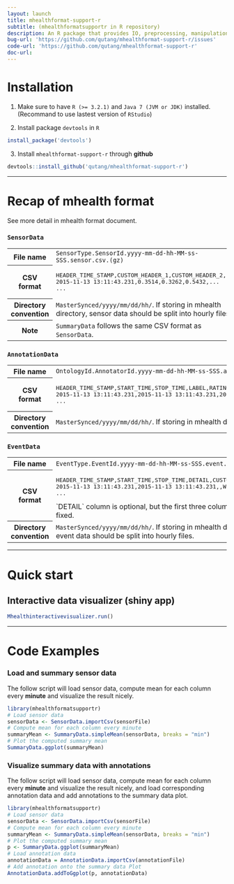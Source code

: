 ```yaml
---
layout: launch
title: mhealthformat-support-r
subtitle: (mhealthformatsupportr in R repository)
description: An R package that provides IO, preprocessing, manipulation, visualization functions and shiny apps to support data mining for mhealth data stored in mHealth data format.
bug-url: 'https://github.com/qutang/mhealthformat-support-r/issues'
code-url: 'https://github.com/qutang/mhealthformat-support-r'
doc-url:
---
```


# Installation

1. Make sure to have `R (>= 3.2.1)` and `Java 7 (JVM or JDK)` installed. (Recommand to use lastest version of `RStudio`)

2. Install package `devtools` in `R`

``` r
install_package('devtools')
```

3. Install `mhealthformat-support-r` through __github__

``` r
devtools::install_github('qutang/mhealthformat-support-r')
```

---
# Recap of mhealth format

See more detail in mhealth format document.

### `SensorData`

<table class="table table-bordered table-responsive">
    <tr>
        <th>File name</th>
        <td><code>SensorType.SensorId.yyyy-mm-dd-hh-MM-ss-SSS.sensor.csv.(gz)<code></td>
    </tr>
    <tr>
        <th>CSV format</th>
        <td><pre>HEADER_TIME_STAMP,CUSTOM_HEADER_1,CUSTOM_HEADER_2,...
2015-11-13 13:11:43.231,0.3514,0.3262,0.5432,...
...</pre></td>
    </tr>
    <tr>
        <th>Directory convention</th>
        <td><code>MasterSynced/yyyy/mm/dd/hh/</code>. If storing in mhealth directory, sensor data should be split into hourly files.</td>
    </tr>
    <tr>
		<th>Note</th>
        <td colspan="3"><code>SummaryData</code> follows the same CSV format as <code>SensorData</code>.</td>
    </tr>
</table>

### `AnnotationData`

<table class="table table-bordered table-responsive">
    <tr>
        <th>File name</th>
        <td><code>OntologyId.AnnotatorId.yyyy-mm-dd-hh-MM-ss-SSS.annotation.csv.(gz)<code></td>
    </tr>
    <tr>
        <th>CSV format</th>
        <td><pre>HEADER_TIME_STAMP,START_TIME,STOP_TIME,LABEL,RATING_TIMESTAMP,RATING,...
2015-11-13 13:11:43.231,2015-11-13 13:11:43.231,2015-11-13 13:11:53.000,Walking,2015-11-13 13:11:43.231,,...
...</pre></td>
    </tr>
    <tr>
        <th>Directory convention</th>
        <td><code>MasterSynced/yyyy/mm/dd/hh/</code>. If storing in mhealth directory, annotation data should be split into hourly files.</td>
    </tr>
</table>

### `EventData`

<table class="table table-bordered table-responsive">
    <tr>
        <th>File name</th>
        <td><code>EventType.EventId.yyyy-mm-dd-hh-MM-ss-SSS.event.csv.(gz)<code></td>
    </tr>
    <tr>
        <th>CSV format</th>
        <td><pre>HEADER_TIME_STAMP,START_TIME,STOP_TIME,DETAIL,CUSTOM_FIELDS,...
2015-11-13 13:11:43.231,2015-11-13 13:11:43.231,,Wifi On,...
...</pre>`DETAIL` column is optional, but the first three columns should be fixed.</td>
    </tr>
    <tr>
        <th>Directory convention</th>
        <td><code>MasterSynced/yyyy/mm/dd/hh/</code>. If storing in mhealth directory, event data should be split into hourly files.</td>
    </tr>
</table>

---
# Quick start

## Interactive data visualizer (shiny app)

``` r
Mhealthinteractivevisualizer.run()
```

---
# Code Examples

### Load and summary sensor data

The follow script will load sensor data, compute mean for each column every __minute__ and visualize the result nicely.

``` r
library(mhealthformatsupportr)
# Load sensor data
sensorData <- SensorData.importCsv(sensorFile)
# Compute mean for each column every minute
summaryMean <- SummaryData.simpleMean(sensorData, breaks = "min")
# Plot the computed summary mean
SummaryData.ggplot(summaryMean)
```

### Visualize summary data with annotations

The follow script will load sensor data, compute mean for each column every __minute__ and visualize the result nicely, and load corresponding annotation data and add annotations to the summary data plot.

``` r
library(mhealthformatsupportr)
# Load sensor data
sensorData <- SensorData.importCsv(sensorFile)
# Compute mean for each column every minute
summaryMean <- SummaryData.simpleMean(sensorData, breaks = "min")
# Plot the computed summary mean
p <- SummaryData.ggplot(summaryMean)
# Load annotation data
annotationData = AnnotationData.importCsv(annotationFile)
# Add annotation onto the summary data Plot
AnnotationData.addToGgplot(p, annotationData)
```

